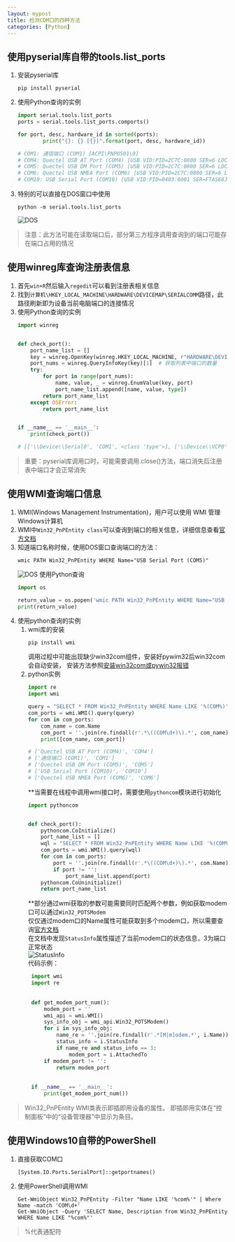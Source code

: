 ```yaml
---
layout: mypost
title: 检测COM口的四种方法
categories: [Python]
---
```


## 使用pyserial库自带的tools.list_ports
1.  安装pyserial库
    ```
    pip install pyserial
    ```
2.  使用Python查询的实例
    ```python
    import serial.tools.list_ports
    ports = serial.tools.list_ports.comports()
    
    for port, desc, hardware_id in sorted(ports):
            print("{}: {} [{}]".format(port, desc, hardware_id))
    
    # COM1: 通信端口 (COM1) [ACPI\PNP0501\0]
    # COM4: Quectel USB AT Port (COM4) [USB VID:PID=2C7C:0800 SER=6 LOCATI`ON=1-9:x.2]
    # COM5: Quectel USB DM Port (COM5) [USB VID:PID=2C7C:0800 SER=6 LOCATION=1-9:x.0]
    # COM6: Quectel USB NMEA Port (COM6) [USB VID:PID=2C7C:0800 SER=6 LOCATION=1-9:x.1]
    # COM10: USB Serial Port (COM10) [USB VID:PID=0403:6001 SER=FTAS68JPA]`
    ```
3.  特别的可以直接在DOS窗口中使用
    ```
    python -m serial.tools.list_ports
    ```  
    ![DOS](https://github.com/aoeivu/aoeivu.github.io/blob/master/posts/2020/01/01/1.jpg?raw=true)

>注意：此方法可能在读取端口后，部分第三方程序调用查询到的端口可能存在端口占用的情况


## 使用winreg库查询注册表信息
1.  首先`win+R`然后输入`regedit`可以看到注册表相关信息  
2.  找到`计算机\HKEY_LOCAL_MACHINE\HARDWARE\DEVICEMAP\SERIALCOMM`路径，此路径刷新即为设备当前电脑端口的连接情况  
3.  使用Python查询的实例  
    ```python
    import winreg


    def check_port():
        port_name_list = []
        key = winreg.OpenKey(winreg.HKEY_LOCAL_MACHINE, r"HARDWARE\DEVICEMAP\SERIALCOMM")
        port_nums = winreg.QueryInfoKey(key)[1]  # 获取列表中端口的数量
        try:
            for port in range(port_nums):
                name, value, _ = winreg.EnumValue(key, port)
                port_name_list.append([name, value, type])
            return port_name_list
        except OSError:
            return port_name_list
    
    
    if __name__ == '__main__':
        print(check_port())
    
    # [['\\Device\\Serial0', 'COM1', <class 'type'>], ['\\Device\\VCP0', 'COM10', <class 'type'>], ['\\Device\\QCUSB_COM6_2', 'COM6', <class 'type'>], ['\\Device\\QCUSB_COM5_1', 'COM5', <class 'type'>], ['\\Device\\QCUSB_COM4_3', 'COM4', <class 'type'>], ['\\Device\\QCUSB_COM3_4', 'COM3', <class 'type'>]]
    ```  
  
>重要：pyserial库调用口时，可能需要调用.close()方法，端口消失后注册表中端口才会正常消失     

## 使用WMI查询端口信息
1.  WMI(Windows Management Instrumentation)，用户可以使用 WMI 管理Windows计算机
2.  WMI中`Win32_PnPEntity class`可以查询到端口的相关信息，详细信息查看[官方文档](https://docs.microsoft.com/en-us/windows/win32/cimwin32prov/win32-pnpentity)
3.  知道端口名称时候，使用DOS窗口查询端口的方法：
    ```
    wmic PATH Win32_PnPEntity WHERE Name="USB Serial Port (COM5)"
    ```
    ![DOS](https://github.com/aoeivu/aoeivu.github.io/blob/master/posts/2020/01/01/2.jpg?raw=true)
    使用Python查询
    ```python
    import os

    return_value = os.popen('wmic PATH Win32_PnPEntity WHERE Name="USB Serial Port (COM10)"').read()
    print(return_value)
    ```
4.  使用python查询的实例
    1.  wmi库的安装
        ```  
        pip install wmi
        ```  
        调用过程中可能出现缺少win32com组件，安装好pywim32后win32com会自动安装，
        安装方法参照[安装win32com或pywin32报错](http://aoeivu.github.io/posts/2019/12/31/%E5%AE%89%E8%A3%85win32com%E6%88%96pywin32%E6%8A%A5%E9%94%99.html)  
    2. python实例  
        ```python
        import re
        import wmi
        
        query = "SELECT * FROM Win32_PnPEntity WHERE Name LIKE '%(COM%)'"  # WQL
        com_ports = wmi.WMI().query(query)
        for com in com_ports:
            com_name = com.Name
            com_port = ''.join(re.findall(r'.*\((COM\d+)\).*', com_name))
            print([com_name, com_port])
        
        # ['Quectel USB AT Port (COM4)', 'COM4']
        # ['通信端口 (COM1)', 'COM1']
        # ['Quectel USB DM Port (COM5)', 'COM5']
        # ['USB Serial Port (COM10)', 'COM10']
        # ['Quectel USB NMEA Port (COM6)', 'COM6']
        ```  
        **当需要在线程中调用wmi接口时，需要使用`pythoncom`模块进行初始化  
        ```python
        import pythoncom
        
        
        def check_port():
            pythoncom.CoInitialize()
            port_name_list = []
            wql = "SELECT * FROM Win32_PnPEntity WHERE Name LIKE '%(COM%)'"
            com_ports = wmi.WMI().query(wql)
            for com in com_ports:
                port = ''.join(re.findall(r'.*\((COM\d+)\).*', com.Name))
                if port != '':
                    port_name_list.append(port)
            pythoncom.CoUninitialize()
            return port_name_list
        ```  
       **部分通过wmi获取的参数可能需要同时匹配两个参数，例如获取modem口可以通过`Win32_POTSModem`  
       仅仅通过modem口的Name属性可能获取到多个modem口，所以需要查询[官方文档](https://docs.microsoft.com/en-us/windows/win32/cimwin32prov/win32-potsmodem)  
       在文档中发现`StatusInfo`属性描述了当前modem口的状态信息，3为端口正常状态  
       ![StatusInfo](https://github.com/aoeivu/aoeivu.github.io/blob/master/posts/2020/01/01/3.jpg?raw=true)  
       代码示例：  
       ```python
        import wmi
        import re
        
        
        def get_modem_port_num():
            modem_port = ''
            wmi_api = wmi.WMI()
            sys_info_obj = wmi_api.Win32_POTSModem()
            for i in sys_info_obj:
                name_re = ''.join(re.findall(r'.*[M|m]odem.*', i.Name))
                status_info = i.StatusInfo
                if name_re and status_info == 3:
                    modem_port = i.AttachedTo
            if modem_port != '':
                return modem_port
        
        
        if __name__ == '__main__':
            print(get_modem_port_num())
        ```  
       

>Win32_PnPEntity WMI类表示即插即用设备的属性。 即插即用实体在“控制面板”中的“设备管理器”中显示为条目。

## 使用Windows10自带的PowerShell
1. 直接获取COM口
    ```
    [System.IO.Ports.SerialPort]::getportnames()
    ```
2. 使用PowerShell调用WMI
    ```  
   Get-WmiObject Win32_PnPEntity -Filter "Name LIKE '%com%'" | Where Name -match 'COM\d+'
   Get-WmiObject -Query 'SELECT Name, Description from Win32_PnPEntity WHERE Name LIKE "%com%"'
   ```  
   
> %代表通配符